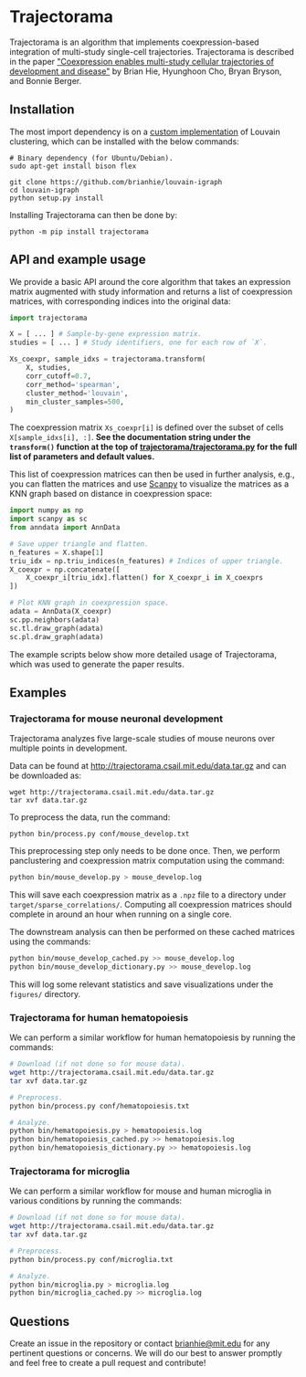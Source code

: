 
# Trajectorama

Trajectorama is an algorithm that implements coexpression-based integration of multi-study single-cell trajectories. Trajectorama is described in the paper ["Coexpression enables multi-study cellular trajectories of development and disease"](https://www.biorxiv.org/content/10.1101/719088v2) by Brian Hie, Hyunghoon Cho, Bryan Bryson, and Bonnie Berger.

## Installation

The most import dependency is on a [custom implementation](https://github.com/brianhie/louvain-igraph) of Louvain clustering, which can be installed with the below commands:
```
# Binary dependency (for Ubuntu/Debian).
sudo apt-get install bison flex

git clone https://github.com/brianhie/louvain-igraph
cd louvain-igraph
python setup.py install
```
Installing Trajectorama can then be done by:
```
python -m pip install trajectorama
```

## API and example usage

We provide a basic API around the core algorithm that takes an expression matrix augmented with study information and returns a list of coexpression matrices, with corresponding indices into the original data:
```python
import trajectorama

X = [ ... ] # Sample-by-gene expression matrix.
studies = [ ... ] # Study identifiers, one for each row of `X`.

Xs_coexpr, sample_idxs = trajectorama.transform(
    X, studies,
    corr_cutoff=0.7,
    corr_method='spearman',
    cluster_method='louvain',
    min_cluster_samples=500,
)
```

The coexpression matrix `Xs_coexpr[i]` is defined over the subset of cells `X[sample_idxs[i], :]`. **See the documentation string under the `transform()` function at the top of [trajectorama/trajectorama.py](trajectorama/trajectorama.py) for the full list of parameters and default values.**

This list of coexpression matrices can then be used in further analysis, e.g., you can flatten the matrices and use [Scanpy](https://scanpy.readthedocs.io/) to visualize the matrices as a KNN graph based on distance in coexpression space:
```python
import numpy as np
import scanpy as sc
from anndata import AnnData

# Save upper triangle and flatten.
n_features = X.shape[1]
triu_idx = np.triu_indices(n_features) # Indices of upper triangle.
X_coexpr = np.concatenate([
    X_coexpr_i[triu_idx].flatten() for X_coexpr_i in X_coexprs
])

# Plot KNN graph in coexpression space.
adata = AnnData(X_coexpr)
sc.pp.neighbors(adata)
sc.tl.draw_graph(adata)
sc.pl.draw_graph(adata)

```

The example scripts below show more detailed usage of Trajectorama, which was used to generate the paper results.

## Examples

### Trajectorama for mouse neuronal development

Trajectorama analyzes five large-scale studies of mouse neurons over multiple points in development.

Data can be found at http://trajectorama.csail.mit.edu/data.tar.gz and can be downloaded as:
```
wget http://trajectorama.csail.mit.edu/data.tar.gz
tar xvf data.tar.gz
```

To preprocess the data, run the command:
```
python bin/process.py conf/mouse_develop.txt
```
This preprocessing step only needs to be done once. Then, we perform panclustering and coexpression matrix computation using the command:
```bash
python bin/mouse_develop.py > mouse_develop.log
```
This will save each coexpression matrix as a `.npz` file to a directory under `target/sparse_correlations/`. Computing all coexpression matrices should complete in around an hour when running on a single core.

The downstream analysis can then be performed on these cached matrices using the commands:
```bash
python bin/mouse_develop_cached.py >> mouse_develop.log
python bin/mouse_develop_dictionary.py >> mouse_develop.log
```
This will log some relevant statistics and save visualizations under the `figures/` directory.

### Trajectorama for human hematopoiesis

We can perform a similar workflow for human hematopoiesis by running the commands:
```bash
# Download (if not done so for mouse data).
wget http://trajectorama.csail.mit.edu/data.tar.gz
tar xvf data.tar.gz

# Preprocess.
python bin/process.py conf/hematopoiesis.txt

# Analyze.
python bin/hematopoiesis.py > hematopoiesis.log
python bin/hematopoiesis_cached.py >> hematopoiesis.log
python bin/hematopoiesis_dictionary.py >> hematopoiesis.log
```

### Trajectorama for microglia

We can perform a similar workflow for mouse and human microglia in various conditions by running the commands:
```bash
# Download (if not done so for mouse data).
wget http://trajectorama.csail.mit.edu/data.tar.gz
tar xvf data.tar.gz

# Preprocess.
python bin/process.py conf/microglia.txt

# Analyze.
python bin/microglia.py > microglia.log
python bin/microglia_cached.py >> microglia.log
```

## Questions

Create an issue in the repository or contact brianhie@mit.edu for any pertinent questions or concerns. We will do our best to answer promptly and feel free to create a pull request and contribute!
